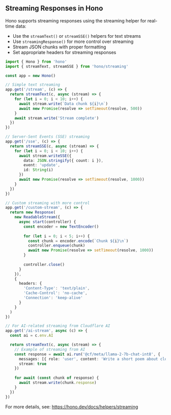 ## Streaming Responses in Hono

Hono supports streaming responses using the streaming helper for real-time data:

- Use the `streamText()` or `streamSSE()` helpers for text streams
- Use `streamingResponse()` for more control over streaming
- Stream JSON chunks with proper formatting
- Set appropriate headers for streaming responses

```typescript
import { Hono } from 'hono'
import { streamText, streamSSE } from 'hono/streaming'

const app = new Hono()

// Simple text streaming
app.get('/stream', (c) => {
  return streamText(c, async (stream) => {
    for (let i = 0; i < 10; i++) {
      await stream.write(`Data chunk ${i}\n`)
      await new Promise(resolve => setTimeout(resolve, 500))
    }
    await stream.write('Stream complete')
  })
})

// Server-Sent Events (SSE) streaming
app.get('/sse', (c) => {
  return streamSSE(c, async (stream) => {
    for (let i = 0; i < 10; i++) {
      await stream.writeSSE({
        data: JSON.stringify({ count: i }),
        event: 'update',
        id: String(i)
      })
      await new Promise(resolve => setTimeout(resolve, 1000))
    }
  })
})

// Custom streaming with more control
app.get('/custom-stream', (c) => {
  return new Response(
    new ReadableStream({
      async start(controller) {
        const encoder = new TextEncoder()
        
        for (let i = 0; i < 5; i++) {
          const chunk = encoder.encode(`Chunk ${i}\n`)
          controller.enqueue(chunk)
          await new Promise(resolve => setTimeout(resolve, 1000))
        }
        
        controller.close()
      }
    }),
    {
      headers: {
        'Content-Type': 'text/plain',
        'Cache-Control': 'no-cache',
        'Connection': 'keep-alive'
      }
    }
  )
})

// For AI-related streaming from Cloudflare AI
app.get('/ai-stream', async (c) => {
  const ai = c.env.AI

  return streamText(c, async (stream) => {
    // Example of streaming from AI
    const response = await ai.run('@cf/meta/llama-2-7b-chat-int8', {
      messages: [{ role: 'user', content: 'Write a short poem about clouds' }],
      stream: true
    })
    
    for await (const chunk of response) {
      await stream.write(chunk.response)
    }
  })
})
```

For more details, see: https://hono.dev/docs/helpers/streaming 